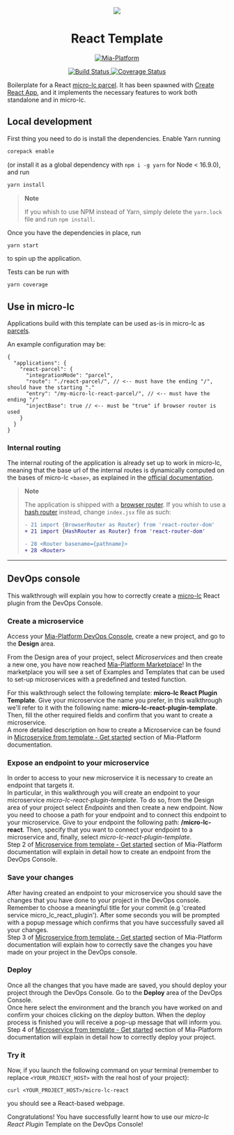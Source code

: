 <div align="center">
  <img src="https://avatars.githubusercontent.com/u/92730708?s=96&v=4" /> 
  <h1>React Template</h1>
</div>

<p align="center">
  <a href="https://mia-platform.eu/?utm_source=referral&utm_medium=github&utm_campaign=micro-lc">
    <img src="https://img.shields.io/badge/Supported%20by-Mia--Platform-green?style=for-the-badge&link=https://mia-platform.eu/&color=DE0D92&labelColor=214147" alt="Mia-Platform"/>
  </a>
</p>

<p align="center">
  <a href="https://github.com/micro-lc/react-template/actions">
    <img src="https://github.com/micro-lc/react-template/workflows/Main%20CI/badge.svg" alt="Build Status" />
  </a>

  <a href="https://coveralls.io/github/micro-lc/react-template?branch=main">
    <img src="https://coveralls.io/repos/github/micro-lc/react-template/badge.svg?branch=master" alt="Coverage Status" />
  </a>
</p>

Boilerplate for a React [micro-lc parcel](https://micro-lc.io/docs/guides/applications/parcels). It has been spawned with
[Create React App](https://create-react-app.dev/), and it implements the necessary features to work both standalone and
in micro-lc.

## Local development

First thing you need to do is install the dependencies. Enable Yarn running 

```sh
corepack enable
```

(or install it as a global dependency with `npm i -g yarn` for Node < 16.9.0), and run 

```sh
yarn install
```

> **Note**
>
> If you whish to use NPM instead of Yarn, simply delete the `yarn.lock` file and run `npm install`.

Once you have the dependencies in place, run

```sh
yarn start
```

to spin up the application.

Tests can be run with

```sh
yarn coverage
```

## Use in micro-lc

Applications build with this template can be used as-is in micro-lc as [parcels](https://micro-lc.io/docs/guides/applications/parcels).

An example configuration may be:

```json5
{
  "applications": {
    "react-parcel": {
      "integrationMode": "parcel",
      "route": "./react-parcel/", // <-- must have the ending "/", should have the starting "."
      "entry": "/my-micro-lc-react-parcel/", // <-- must have the ending "/"
      "injectBase": true // <-- must be "true" if browser router is used
    }
  }
}
```

### Internal routing

The internal routing of the application is already set up to work in micro-lc, meaning that the base url of the internal routes is dynamically
computed on the bases of micro-lc `<base>`, as explained in the [official documentation](https://micro-lc.io/docs/guides/applications/parcels/#injectbase).

> **Note**
>
> The application is shipped with a [browser router](https://reactrouter.com/en/6.11.1/router-components/browser-router).
> If you whish to use a [hash router](https://reactrouter.com/en/6.11.1/router-components/hash-router) instead, change
> `index.jsx` file as such:
> 
> ```diff
> - 21 import {BrowserRouter as Router} from 'react-router-dom'
> + 21 import {HashRouter as Router} from 'react-router-dom'
> 
> - 28 <Router basename={pathname}>
> + 28 <Router>
> ```

---

## DevOps console

This walkthrough will explain you how to correctly create a [micro-lc](https://www.micro-lc.io) React plugin from the DevOps Console.

### Create a microservice

Access your [Mia-Platform DevOps Console](https://console.cloud.mia-platform.eu/login), create a new project, and go to the **Design** area.

From the Design area of your project, select _Microservices_ and then create a new one, you have now reached [Mia-Platform Marketplace](https://docs.mia-platform.eu/docs/marketplace/overview_marketplace)!
In the marketplace you will see a set of Examples and Templates that can be used to set-up microservices with a predefined and tested function.

For this walkthrough select the following template: **micro-lc React Plugin Template**.
Give your microservice the name you prefer, in this walkthrough we'll refer to it with the following name: **micro-lc-react-plugin-template**. Then, fill the other required fields and confirm that you want to create a microservice.  
A more detailed description on how to create a Microservice can be found in [Microservice from template - Get started](https://docs.mia-platform.eu/docs/development_suite/api-console/api-design/custom_microservice_get_started#1-microservice-creation) section of Mia-Platform documentation.

### Expose an endpoint to your microservice

In order to access to your new microservice it is necessary to create an endpoint that targets it.  
In particular, in this walkthrough you will create an endpoint to your microservice *micro-lc-react-plugin-template*. To do so, from the Design area of your project select _Endpoints_ and then create a new endpoint.
Now you need to choose a path for your endpoint and to connect this endpoint to your microservice. Give to your endpoint the following path: **/micro-lc-react**. Then, specify that you want to connect your endpoint to a microservice and, finally, select *micro-lc-react-plugin-template*.  
Step 2 of [Microservice from template - Get started](https://docs.mia-platform.eu/docs/development_suite/api-console/api-design/custom_microservice_get_started#2-creating-the-endpoint) section of Mia-Platform documentation will explain in detail how to create an endpoint from the DevOps Console.

### Save your changes

After having created an endpoint to your microservice you should save the changes that you have done to your project in the DevOps console.  
Remember to choose a meaningful title for your commit (e.g 'created service micro_lc_react_plugin'). After some seconds you will be prompted with a popup message which confirms that you have successfully saved all your changes.  
Step 3 of [Microservice from template - Get started](https://docs.mia-platform.eu/docs/development_suite/api-console/api-design/custom_microservice_get_started#3-save-the-project) section of Mia-Platform documentation will explain how to correctly save the changes you have made on your project in the DevOps console.

### Deploy

Once all the changes that you have made are saved, you should deploy your project through the DevOps Console. Go to the **Deploy** area of the DevOps Console.  
Once here select the environment and the branch you have worked on and confirm your choices clicking on the *deploy* button. When the deploy process is finished you will receive a pop-up message that will inform you.  
Step 4 of [Microservice from template - Get started](https://docs.mia-platform.eu/docs/development_suite/api-console/api-design/custom_microservice_get_started#4-deploy-the-project-through-the-api-console) section of Mia-Platform documentation will explain in detail how to correctly deploy your project.

### Try it

Now, if you launch the following command on your terminal (remember to replace `<YOUR_PROJECT_HOST>` with the real host of your project):

```shell
curl <YOUR_PROJECT_HOST>/micro-lc-react
```

you should see a React-based webpage.

Congratulations! You have successfully learnt how to use our _micro-lc React Plugin_ Template on the DevOps Console!
